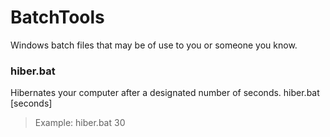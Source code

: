 # BatchTools
Windows batch files that may be of use to you or someone you know.

### hiber.bat
Hibernates your computer after a designated number of seconds.
hiber.bat [seconds]
> Example: hiber.bat 30
